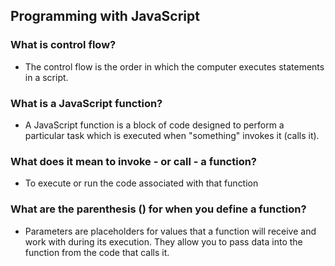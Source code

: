 ## Programming with JavaScript

### What is control flow?

- The control flow is the order in which the computer executes statements in a script.

### What is a JavaScript function?

- A JavaScript function is a block of code designed to perform a particular task which is executed when "something" invokes it (calls it).

### What does it mean to invoke - or call - a function?

- To execute or run the code associated with that function

### What are the parenthesis () for when you define a function?

- Parameters are placeholders for values that a function will receive and work with during its execution. They allow you to pass data into the function from the code that calls it.